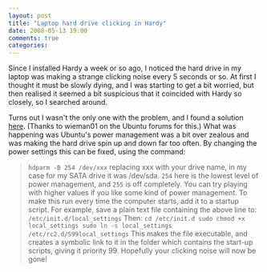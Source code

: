 ```yaml
---
layout: post
title: "Laptop hard drive clicking in Hardy"
date: 2008-05-13 19:00
comments: true
categories: 
---
```

Since I installed Hardy a week or so ago, I noticed the hard drive in my laptop was making a strange clicking noise every 5 seconds or so. At first I thought it must be slowly dying, and I was starting to get a bit worried, but then realised it seemed a bit suspicious that it coincided with Hardy so closely, so I searched around. 
<!--more-->
Turns out I wasn't the only one with the problem, and I found a solution [here][1]. (Thanks to wieman01 on the Ubuntu forums for this.) What was happening was Ubuntu's power management was a bit over zealous and was making the hard drive spin up and down far too often. By changing the power settings this can be fixed, using the command: 
> `hdparm -B 254 /dev/xxx` replacing xxx with your drive name, in my case for my SATA drive it was /dev/sda. `254` here is the lowest level of power management, and `255` is off completely. You can try playing with higher values if you like some kind of power management. To make this run every time the computer starts, add it to a startup script. For example, save a plain text file containing the above line to: 
> `/etc/init.d/local_settings` Then: 
> `
cd /etc/init.d
sudo chmod +x local_settings
sudo ln -s local_settings /etc/rc2.d/S99local_settings
` This makes the file executable, and creates a symbolic link to it in the folder which contains the start-up scripts, giving it priority 99. Hopefully your clicking noise will now be gone!

 [1]: http://ubuntuforums.org/showthread.php?t=531866
